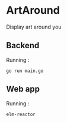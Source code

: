 # ArtAround

Display art around you

## Backend

Running :

    go run main.go

## Web app

Running :

    elm-reactor
